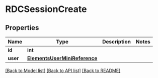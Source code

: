 # RDCSessionCreate


## Properties

Name | Type | Description | Notes
------------ | ------------- | ------------- | -------------
**id** | **int** |  | 
**user** | [**ElementsUserMiniReference**](ElementsUserMiniReference.md) |  | 

[[Back to Model list]](../README.md#models) [[Back to API list]](../README.md#api-endpoints) [[Back to README]](../README.md)


